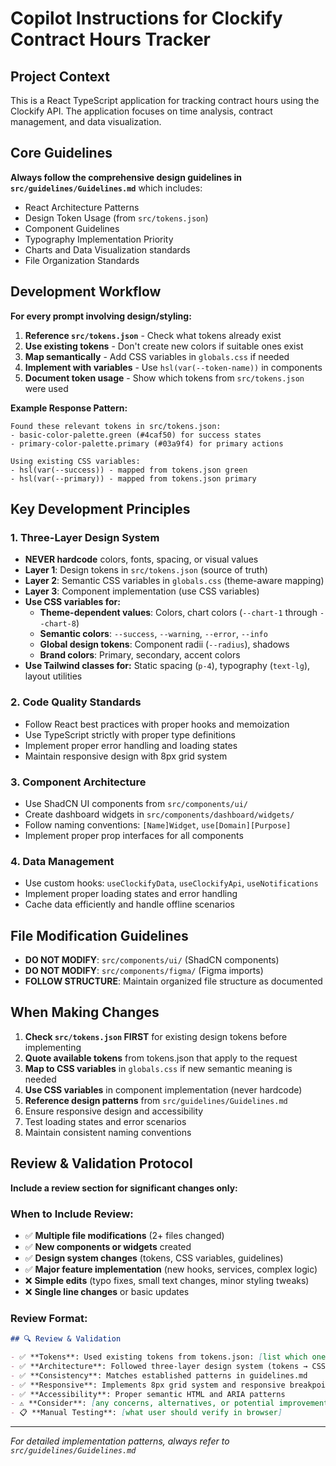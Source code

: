 # Copilot Instructions for Clockify Contract Hours Tracker

## Project Context

This is a React TypeScript application for tracking contract hours using the Clockify API. The application focuses on time analysis, contract management, and data visualization.

## Core Guidelines

**Always follow the comprehensive design guidelines in `src/guidelines/Guidelines.md`** which includes:

- React Architecture Patterns
- Design Token Usage (from `src/tokens.json`)
- Component Guidelines
- Typography Implementation Priority
- Charts and Data Visualization standards
- File Organization Standards

## Development Workflow

**For every prompt involving design/styling:**

1. **Reference `src/tokens.json`** - Check what tokens already exist
2. **Use existing tokens** - Don't create new colors if suitable ones exist
3. **Map semantically** - Add CSS variables in `globals.css` if needed
4. **Implement with variables** - Use `hsl(var(--token-name))` in components
5. **Document token usage** - Show which tokens from `src/tokens.json` were used

**Example Response Pattern:**

```
Found these relevant tokens in src/tokens.json:
- basic-color-palette.green (#4caf50) for success states
- primary-color-palette.primary (#03a9f4) for primary actions

Using existing CSS variables:
- hsl(var(--success)) - mapped from tokens.json green
- hsl(var(--primary)) - mapped from tokens.json primary
```

## Key Development Principles

### 1. Three-Layer Design System

- **NEVER hardcode** colors, fonts, spacing, or visual values
- **Layer 1**: Design tokens in `src/tokens.json` (source of truth)
- **Layer 2**: Semantic CSS variables in `globals.css` (theme-aware mapping)
- **Layer 3**: Component implementation (use CSS variables)
- **Use CSS variables for:**
  - **Theme-dependent values**: Colors, chart colors (`--chart-1` through `--chart-8`)
  - **Semantic colors**: `--success`, `--warning`, `--error`, `--info`
  - **Global design tokens**: Component radii (`--radius`), shadows
  - **Brand colors**: Primary, secondary, accent colors
- **Use Tailwind classes for:** Static spacing (`p-4`), typography (`text-lg`), layout utilities

### 2. Code Quality Standards

- Follow React best practices with proper hooks and memoization
- Use TypeScript strictly with proper type definitions
- Implement proper error handling and loading states
- Maintain responsive design with 8px grid system

### 3. Component Architecture

- Use ShadCN UI components from `src/components/ui/`
- Create dashboard widgets in `src/components/dashboard/widgets/`
- Follow naming conventions: `[Name]Widget`, `use[Domain][Purpose]`
- Implement proper prop interfaces for all components

### 4. Data Management

- Use custom hooks: `useClockifyData`, `useClockifyApi`, `useNotifications`
- Implement proper loading states and error handling
- Cache data efficiently and handle offline scenarios

## File Modification Guidelines

- **DO NOT MODIFY**: `src/components/ui/` (ShadCN components)
- **DO NOT MODIFY**: `src/components/figma/` (Figma imports)
- **FOLLOW STRUCTURE**: Maintain organized file structure as documented

## When Making Changes

1. **Check `src/tokens.json` FIRST** for existing design tokens before implementing
2. **Quote available tokens** from tokens.json that apply to the request
3. **Map to CSS variables** in `globals.css` if new semantic meaning is needed
4. **Use CSS variables** in component implementation (never hardcode)
5. **Reference design patterns** from `src/guidelines/Guidelines.md`
6. Ensure responsive design and accessibility
7. Test loading states and error scenarios
8. Maintain consistent naming conventions

## Review & Validation Protocol

**Include a review section for significant changes only:**

### When to Include Review:

- ✅ **Multiple file modifications** (2+ files changed)
- ✅ **New components or widgets** created
- ✅ **Design system changes** (tokens, CSS variables, guidelines)
- ✅ **Major feature implementation** (new hooks, services, complex logic)
- ❌ **Simple edits** (typo fixes, small text changes, minor styling tweaks)
- ❌ **Single line changes** or basic updates

### Review Format:

```markdown
## 🔍 Review & Validation

- ✅ **Tokens**: Used existing tokens from tokens.json: [list which ones]
- ✅ **Architecture**: Followed three-layer design system (tokens → CSS vars → components)
- ✅ **Consistency**: Matches established patterns in guidelines.md
- ✅ **Responsive**: Implements 8px grid system and responsive breakpoints
- ✅ **Accessibility**: Proper semantic HTML and ARIA patterns
- ⚠️ **Consider**: [any concerns, alternatives, or potential improvements]
- 📋 **Manual Testing**: [what user should verify in browser]
```

---

_For detailed implementation patterns, always refer to `src/guidelines/Guidelines.md`_
